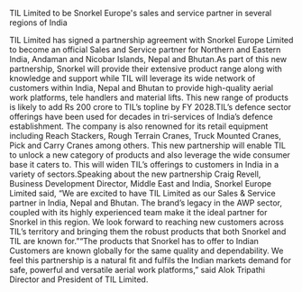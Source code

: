 TIL Limited to be Snorkel Europe's sales and service partner in several regions of India

TIL Limited has signed a partnership agreement with Snorkel Europe Limited to become an official Sales and Service partner for Northern and Eastern India, Andaman and Nicobar Islands, Nepal and Bhutan.As part of this new partnership, Snorkel will provide their extensive product range along with knowledge and support while TIL will leverage its wide network of customers within India, Nepal and Bhutan to provide high-quality aerial work platforms, tele handlers and material lifts. This new range of products is likely to add Rs 200 crore to TIL’s topline by FY 2028.TIL’s defence sector offerings have been used for decades in tri-services of India’s defence establishment. The company is also renowned for its retail equipment including Reach Stackers, Rough Terrain Cranes, Truck Mounted Cranes, Pick and Carry Cranes among others. This new partnership will enable TIL to unlock a new category of products and also leverage the wide consumer base it caters to. This will widen TIL’s offerings to customers in India in a variety of sectors.Speaking about the new partnership Craig Revell, Business Development Director, Middle East and India, Snorkel Europe Limited said, “We are excited to have TIL Limited as our Sales & Service partner in India, Nepal and Bhutan. The brand’s legacy in the AWP sector, coupled with its highly experienced team make it the ideal partner for Snorkel in this region. We look forward to reaching new customers across TIL’s territory and bringing them the robust products that both Snorkel and TIL are known for.”“The products that Snorkel has to offer to Indian Customers are known globally for the same quality and dependability. We feel this partnership is a natural fit and fulfils the Indian markets demand for safe, powerful and versatile aerial work platforms,” said Alok Tripathi Director and President of TIL Limited.